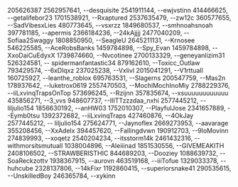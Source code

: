 205626387
2562957641, --desquisite
2541911144, --ewjvstinn
414466625, --getalifebor23
1701538921, --Rxaptured
2537635479, --zw12c
360577655, --SadVibesxLies
480773645, --vsxrzz 
1849680537, --smhnoahsnoah
397781185, --apermis
2366184236, --24kAjjjj
2477040209, --Sofiaa2Swaggy 
1808850950, --SeagleU
2645211131, --Krnosee
546225585, --AceRobsBanks
1459784898, --Spy_Evan
1459784898, --XxoDaiCuEdyxX
1739874660, --Nvcotinee
2700133329, --geneyanlizim31
526324581, -- spidermanfantastic34
879162610, --Toxicc_Outlaw
793429574, --6xDlqxz
237025238, --Vxlivl
2015041291, --V1rttuaIl
160725927, --leanthe_roblox
695763531, --Slagerns
200547759, --Mas2n
178937642, --luketrox0619
2557470503, --MochiMochInoMiy
2788229376, --iiLxvinqTrapsOnTop
573696245, --Rzijnn
357835674, --xsuuuuuuuuuuuu
435856271, --3_vvs
948607737, --IIITTzzzdaa_nxhi
2577445212, --liljulio154
1856630192, --anHW03
1752010307, --PlayfulJose
2341657889, --Eymb0tsu
1392372682, --iiLxvinqTraps
427460876, --4OkJay
2577445212, -- liljulio154
275624771, --Jaynoflex
2669273953, --aavarage
355208456, --XxAdelx
394457620, --Fallingdvwn
190912703, --9loMovinn 
274839993, --xoqetz
2540204234, --itsstorm14k
2461432316, --withmorsitsmutuall
1038004896, --Aleiiinad
1851530556, --GIVEMEAKlTH
2408106502, --STRAWBERISTHIC
844689203, --Dooziey
1088639732, -- SoaReckzottv
1938367915, --aurovn
463519168, --iiiTofue
1329033378, --huhcube
2328137806, --14kFixr 
1192860415, --superiorsnake41
290535615, --UnskilledBoy
246365784, --xykinn
